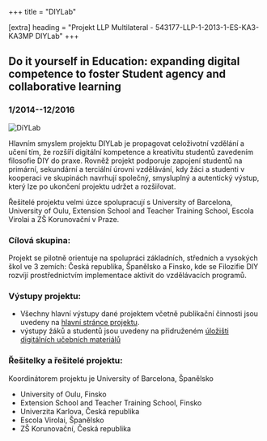 +++
title = "DIYLab" 

[extra]
heading = "Projekt LLP Multilateral - 543177-LLP-1-2013-1-ES-KA3-KA3MP DIYLab"
+++

## Do it yourself in Education: expanding digital competence to foster Student agency and collaborative learning 

### 1/2014--12/2016

![DiYLab](https://diylab.eu/img/DIYLab-logo.png)

Hlavním smyslem projektu DIYLab je propagovat celoživotní vzdělání a
učení tím, že rozšíří digitální kompetence a kreativitu studentů
zavedením filosofie DIY do praxe. Rovněž projekt podporuje zapojení
studentů na primární, sekundární a terciální úrovni vzdělávání, kdy žáci
a studenti v kooperaci ve skupinách navrhují společný, smysluplný a
autentický výstup, který lze po ukončení projektu udržet a rozšiřovat.

Řešitelé projektu velmi úzce spolupracují s University of Barcelona,
University of Oulu, Extension School and Teacher Training School, Escola
Virolai a ZŠ Korunovační v Praze.

### Cílová skupina:

Projekt se pilotně orientuje na spolupráci základních, středních a
vysokých škol ve 3 zemích: Česká republika, Španělsko a Finsko, kde se
Filozifie DIY rozvíjí prostřednictvím implementace aktivit do
vzdělávacích programů.

### Výstupy projektu:

-   Všechny hlavní výstupy dané projektem včetně publikační činnosti
    jsou uvedeny na [hlavní stránce projektu](http://diylab.eu/).
-   výstupy žáků a studentů jsou uvedeny na přidruženém [úložišti
    digitálních učebních materiálů](http://hub.diylab.eu/)

### Řešitelky a řešitelé projektu:

Koordinátorem projektu je University of Barcelona, Španělsko

-   University of Oulu, Finsko
-   Extension School and Teacher Training School, Finsko
-   Univerzita Karlova, Česká republika
-   Escola Virolai, Španělsko
-   ZŠ Korunovační, Česká republika
